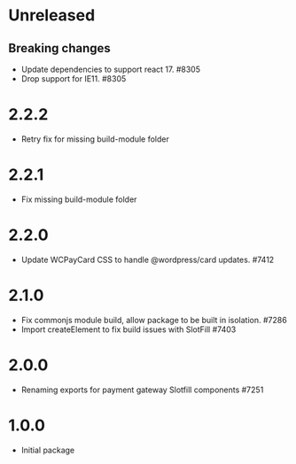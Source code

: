 # Unreleased

## Breaking changes

-   Update dependencies to support react 17. #8305
-   Drop support for IE11. #8305

# 2.2.2

- Retry fix for missing build-module folder

# 2.2.1

-   Fix missing build-module folder
# 2.2.0

-   Update WCPayCard CSS to handle @wordpress/card updates. #7412
# 2.1.0

-   Fix commonjs module build, allow package to be built in isolation. #7286
-   Import createElement to fix build issues with SlotFill #7403

# 2.0.0

-   Renaming exports for payment gateway Slotfill components #7251

# 1.0.0

-   Initial package
